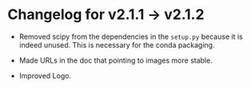 # Changelog for v2.1.1 -> v2.1.2

- Removed scipy from the dependencies in the `setup.py` because it is indeed unused.
    This is necessary for the conda packaging.

- Made URLs in the doc that pointing to images more stable.

- Improved Logo.

